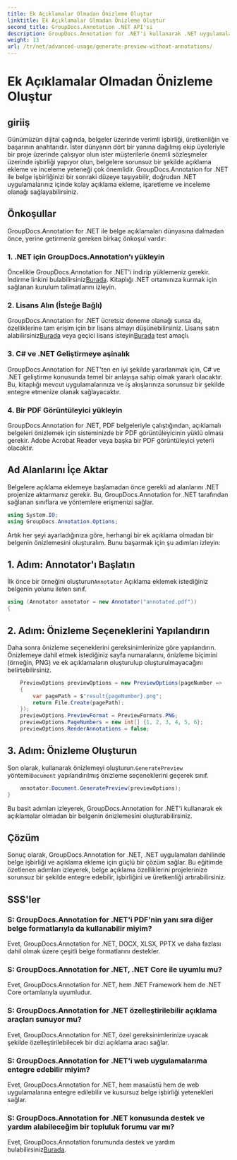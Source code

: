```yaml
---
title: Ek Açıklamalar Olmadan Önizleme Oluştur
linktitle: Ek Açıklamalar Olmadan Önizleme Oluştur
second_title: GroupDocs.Annotation .NET API'si
description: GroupDocs.Annotation for .NET'i kullanarak .NET uygulamaları içindeki belge işbirliğini ve açıklamaları geliştirin. Bu güçlü kitaplıkla belgelere kolayca açıklama ekleyin, işaretleyin ve inceleyin.
weight: 13
url: /tr/net/advanced-usage/generate-preview-without-annotations/
---
```


# Ek Açıklamalar Olmadan Önizleme Oluştur

## giriiş
Günümüzün dijital çağında, belgeler üzerinde verimli işbirliği, üretkenliğin ve başarının anahtarıdır. İster dünyanın dört bir yanına dağılmış ekip üyeleriyle bir proje üzerinde çalışıyor olun ister müşterilerle önemli sözleşmeler üzerinde işbirliği yapıyor olun, belgelere sorunsuz bir şekilde açıklama ekleme ve inceleme yeteneği çok önemlidir. GroupDocs.Annotation for .NET ile belge işbirliğinizi bir sonraki düzeye taşıyabilir, doğrudan .NET uygulamalarınız içinde kolay açıklama ekleme, işaretleme ve inceleme olanağı sağlayabilirsiniz.
## Önkoşullar
GroupDocs.Annotation for .NET ile belge açıklamaları dünyasına dalmadan önce, yerine getirmeniz gereken birkaç önkoşul vardır:
### 1. .NET için GroupDocs.Annotation'ı yükleyin
 Öncelikle GroupDocs.Annotation for .NET'i indirip yüklemeniz gerekir. İndirme linkini bulabilirsiniz[Burada](https://releases.groupdocs.com/annotation/net/). Kitaplığı .NET ortamınıza kurmak için sağlanan kurulum talimatlarını izleyin.
### 2. Lisans Alın (İsteğe Bağlı)
GroupDocs.Annotation for .NET ücretsiz deneme olanağı sunsa da, özelliklerine tam erişim için bir lisans almayı düşünebilirsiniz. Lisans satın alabilirsiniz[Burada](https://purchase.groupdocs.com/buy) veya geçici lisans isteyin[Burada](https://purchase.groupdocs.com/temporary-license/) test amaçlı.
### 3. C# ve .NET Geliştirmeye aşinalık
GroupDocs.Annotation for .NET'ten en iyi şekilde yararlanmak için, C# ve .NET geliştirme konusunda temel bir anlayışa sahip olmak yararlı olacaktır. Bu, kitaplığı mevcut uygulamalarınıza ve iş akışlarınıza sorunsuz bir şekilde entegre etmenize olanak sağlayacaktır.
### 4. Bir PDF Görüntüleyici yükleyin
GroupDocs.Annotation for .NET, PDF belgeleriyle çalıştığından, açıklamalı belgeleri önizlemek için sisteminizde bir PDF görüntüleyicinin yüklü olması gerekir. Adobe Acrobat Reader veya başka bir PDF görüntüleyici yeterli olacaktır.

## Ad Alanlarını İçe Aktar
Belgelere açıklama eklemeye başlamadan önce gerekli ad alanlarını .NET projenize aktarmanız gerekir. Bu, GroupDocs.Annotation for .NET tarafından sağlanan sınıflara ve yöntemlere erişmenizi sağlar.

```csharp
using System.IO;
using GroupDocs.Annotation.Options;
```

Artık her şeyi ayarladığınıza göre, herhangi bir ek açıklama olmadan bir belgenin önizlemesini oluşturalım. Bunu başarmak için şu adımları izleyin:
## 1. Adım: Annotator'ı Başlatın
 İlk önce bir örneğini oluşturun`Annotator` Açıklama eklemek istediğiniz belgenin yolunu ileten sınıf.
```csharp
using (Annotator annotator = new Annotator("annotated.pdf"))
{
```
## 2. Adım: Önizleme Seçeneklerini Yapılandırın
Daha sonra önizleme seçeneklerini gereksinimlerinize göre yapılandırın. Önizlemeye dahil etmek istediğiniz sayfa numaralarını, önizleme biçimini (örneğin, PNG) ve ek açıklamaların oluşturulup oluşturulmayacağını belirtebilirsiniz.
```csharp
    PreviewOptions previewOptions = new PreviewOptions(pageNumber =>
    {
        var pagePath = $"result{pageNumber}.png";
        return File.Create(pagePath);
    });
    previewOptions.PreviewFormat = PreviewFormats.PNG;
    previewOptions.PageNumbers = new int[] {1, 2, 3, 4, 5, 6};
    previewOptions.RenderAnnotations = false;
```
## 3. Adım: Önizleme Oluşturun
 Son olarak, kullanarak önizlemeyi oluşturun.`GeneratePreview` yöntemi`Document` yapılandırılmış önizleme seçeneklerini geçerek sınıf.
```csharp
    annotator.Document.GeneratePreview(previewOptions);
}
```
Bu basit adımları izleyerek, GroupDocs.Annotation for .NET'i kullanarak ek açıklamalar olmadan bir belgenin önizlemesini oluşturabilirsiniz.

## Çözüm
Sonuç olarak, GroupDocs.Annotation for .NET, .NET uygulamaları dahilinde belge işbirliği ve açıklama ekleme için güçlü bir çözüm sağlar. Bu eğitimde özetlenen adımları izleyerek, belge açıklama özelliklerini projelerinize sorunsuz bir şekilde entegre edebilir, işbirliğini ve üretkenliği artırabilirsiniz.
## SSS'ler
### S: GroupDocs.Annotation for .NET'i PDF'nin yanı sıra diğer belge formatlarıyla da kullanabilir miyim?
Evet, GroupDocs.Annotation for .NET, DOCX, XLSX, PPTX ve daha fazlası dahil olmak üzere çeşitli belge formatlarını destekler.
### S: GroupDocs.Annotation for .NET, .NET Core ile uyumlu mu?
Evet, GroupDocs.Annotation for .NET, hem .NET Framework hem de .NET Core ortamlarıyla uyumludur.
### S: GroupDocs.Annotation for .NET özelleştirilebilir açıklama araçları sunuyor mu?
Evet, GroupDocs.Annotation for .NET, özel gereksinimlerinize uyacak şekilde özelleştirilebilecek bir dizi açıklama aracı sağlar.
### S: GroupDocs.Annotation for .NET'i web uygulamalarıma entegre edebilir miyim?
Evet, GroupDocs.Annotation for .NET, hem masaüstü hem de web uygulamalarına entegre edilebilir ve kusursuz belge işbirliği yetenekleri sağlar.
### S: GroupDocs.Annotation for .NET konusunda destek ve yardım alabileceğim bir topluluk forumu var mı?
 Evet, GroupDocs.Annotation forumunda destek ve yardım bulabilirsiniz[Burada](https://forum.groupdocs.com/c/annotation/10).